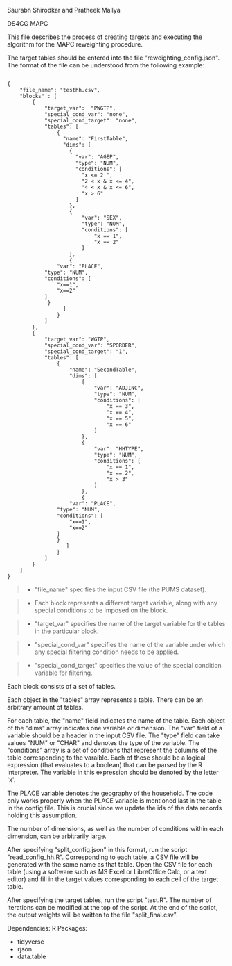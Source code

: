 Saurabh Shirodkar and Pratheek Mallya

DS4CG MAPC

This file describes the process of creating targets and executing the algorithm for the MAPC reweighting procedure.

The target tables should be entered into the file "reweighting_config.json". The format of the file can be understood from the following example:

```

{
    "file_name": "testhh.csv",
    "blocks" : [
        {
            "target_var":  "PWGTP",
            "special_cond_var": "none",
            "special_cond_target": "none",
            "tables": [
                {
                  "name": "FirstTable",
                  "dims": [
                    {
                      "var": "AGEP",
                      "type": "NUM",
                      "conditions": [
                        "x <= 2 ",
                        "2 < x & x <= 4",
                        "4 < x & x <= 6",
                        "x > 6"
                      ]
                    },
                    {
                        "var": "SEX",
                        "type": "NUM",
                        "conditions": [
                            "x == 1",
                            "x == 2"
                        ]
                    },
                    {
		        "var": "PLACE",
			"type": "NUM",
			"conditions": [
			    "x==1",
			    "x==2"
			]
		     }
                  ]
                }
            ]
        },
        {
            "target_var": "WGTP",
            "special_cond_var": "SPORDER",
            "special_cond_target": "1",
            "tables": [
                {
                    "name": "SecondTable",
                    "dims": [
                        {
                            "var": "ADJINC",
                            "type": "NUM",
                            "conditions": [
                                "x == 3",
                                "x == 4",
                                "x == 5",
                                "x == 6"
                            ]
                        },
                        {
                            "var": "HHTYPE",
                            "type": "NUM",
                            "conditions": [
                                "x == 1",
                                "x == 2",
                                "x > 3"
                            ]
                        },
                        {
		            "var": "PLACE",
			    "type": "NUM",
			    "conditions": [
			        "x==1",
			        "x==2"
			    ]
		        }
                   ]
                }
            ]
        }
    ]
}

```

> * "file_name" specifies the input CSV file (the PUMS dataset).

> * Each block represents a different target variable, along with any special conditions to be imposed on the block.

> * "target_var" specifies the name of the target variable for the tables in the particular block.

> * "special_cond_var" specifies the name of the variable under which any special filtering condition needs to be applied.

> * "special_cond_target" specifies the value of the special condition variable for filtering. 

Each block consists of a set of tables.

Each object in the "tables" array represents a table. There can be an arbitrary amount of tables.

For each table, the "name" field indicates the name of the table. Each object of the "dims" array indicates one variable or dimension. The "var" field of a variable should be a header in the input CSV file. The "type" field can take values "NUM" or "CHAR" and denotes the type of the variable. The "conditions" array is a set of conditions that represent the columns of the table corresponding to the varaible. Each of these should be a logical expression (that evaluates to a boolean) that can be parsed by the R interpreter. The variable in this expression should be denoted by the letter 'x'.

The PLACE variable denotes the geography of the household. The code only works properly when the PLACE variable is mentioned last in the table in the config file.  This is crucial since we update the ids of the data records holding this assumption.

The number of dimensions, as well as the number of conditions within each dimension, can be arbitrarily large. 

After specifying "split_config.json" in this format, run the script "read_config_hh.R". Corresponding to each table, a CSV file will be generated with the same name as that table. Open the CSV file for each table (using a software such as MS Excel or LibreOffice Calc, or a text editor) and fill in the target values corresponding to each cell of the target table.

After specifying the target tables, run the script "test.R". The number of iterations can be modified at the top of the script. At the end of the script, the output weights will be written to the file "split_final.csv".

Dependencies:
R Packages:

* tidyverse
* rjson
* data.table
